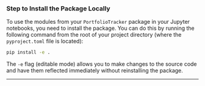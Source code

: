 ### Step to Install the Package Locally

To use the modules from your `PortfolioTracker` package in your Jupyter notebooks, you need to install the package. You can do this by running the following command from the root of your project directory (where the `pyproject.toml` file is located):

```bash
pip install -e .
```

The `-e` flag (editable mode) allows you to make changes to the source code and have them reflected immediately without reinstalling the package.

---
